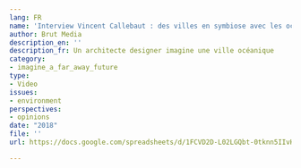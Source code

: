 ```yaml
---
lang: FR
name: 'Interview Vincent Callebaut : des villes en symbiose avec les océans'
author: Brut Media
description_en: ''
description_fr: Un architecte designer imagine une ville océanique
category:
- imagine_a_far_away_future
type:
- Video
issues:
- environment
perspectives:
- opinions
date: "2018"
file: ''
url: https://docs.google.com/spreadsheets/d/1FCVD2D-L02LGQbt-0tknn5IIvHkt6B86uX8H1DTw3UY/edit#gid=0

---
```

